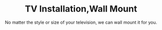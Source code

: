---
sort_key: 35
layout: "sku"
id: tv-installation-wall-mount-TV
title: "TV Installation,Wall Mount"
heading: "TV Installation,Wall Mount"
subtitle: "No matter the style or size of your television, we can wall mount it for you."
category: "Home Entertainment"
category_description: "Services for TVs and Home Theatre devices."
features:
 - feature: "As part of our wall mount service, we’ll visit your place and" - feature: "Wall Mount TV* and connect it to the internet, existing power and existing components." - feature: "Conceal cables as appropriate" - feature: "Clean up and remove rubbish" - feature: "Complete setup diagram and leave in customer folder" - feature: "Demonstrate new TV" - feature: "Connect TV to suitable and functioning home network using existing wall outlet or wireless network"
price: "269"
unit: "TV"
australia_only: "Yes"
---